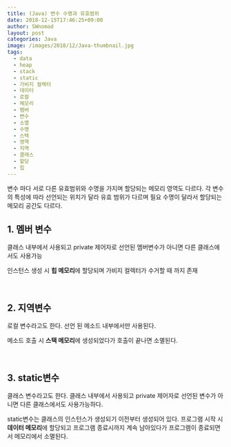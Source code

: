 ```yaml
---
title: (Java) 변수 수명과 유효범위
date: 2018-12-15T17:46:25+09:00
author: SWnomad
layout: post
categories: Java
image: /images/2018/12/Java-thumbnail.jpg
tags:
  - data
  - heap
  - stack
  - static
  - 가비지 컬렉터
  - 데이터
  - 로컬
  - 메모리
  - 멤버
  - 변수
  - 소멸
  - 수명
  - 스택
  - 영역
  - 지역
  - 클래스
  - 할당
  - 힙
---
```

변수 마다 서로 다른 유효범위와 수명을 가지며 할당되는 메모리 영역도 다르다. 각 변수의 특성에 따라 선언되는 위치가 달라 유효 범위가 다르며 필요 수명이 달라서 할당되는 메모리 공간도 다르다.

## 1. 멤버 변수

클래스 내부에서 사용되고 private 제어자로 선언된 멤버변수가 아니면 다른 클래스에서도 사용가능

인스턴스 생성 시 **힙 메모리**에 할당되며 가비지 컬렉터가 수거할 때 까지 존재

&nbsp;

## 2. 지역변수

로컬 변수라고도 한다. 선언 된 메소드 내부에서만 사용된다.

메소드 호출 시 **스택 메모리**에 생성되었다가 호출이 끝나면 소멸된다.

&nbsp;

## 3. static변수

클래스 변수라고도 한다. 클래스 내부에서 사용되고 private 제어자로 선언된 변수가 아니면 다른 클래스에서도 사용가능하다.

static변수는 클래스의 인스턴스가 생성되기 이전부터 생성되어 있다. 프로그램 시작 시 **데이터 메모리**에 할당되고 프로그램 종료시까지 계속 남아있다가 프로그램이 종료되면서 메모리에서 소멸된다.